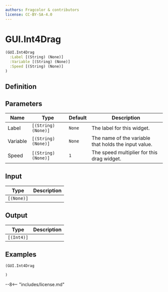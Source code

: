 ```yaml
---
authors: Fragcolor & contributors
license: CC-BY-SA-4.0
---
```



# GUI.Int4Drag

```clojure
(GUI.Int4Drag
  :Label [(String) (None)]
  :Variable [(String) (None)]
  :Speed [(String) (None)]
)
```


## Definition




## Parameters

| Name | Type | Default | Description |
|------|------|---------|-------------|
| Label | `[(String) (None)]` | `None` | The label for this widget. |
| Variable | `[(String) (None)]` | `None` | The name of the variable that holds the input value. |
| Speed | `[(String) (None)]` | `1` | The speed multiplier for this drag widget. |


## Input

| Type | Description |
|------|-------------|
| `[(None)]` |  |


## Output

| Type | Description |
|------|-------------|
| `[(Int4)]` |  |


## Examples

```clojure
(GUI.Int4Drag

)
```


--8<-- "includes/license.md"
